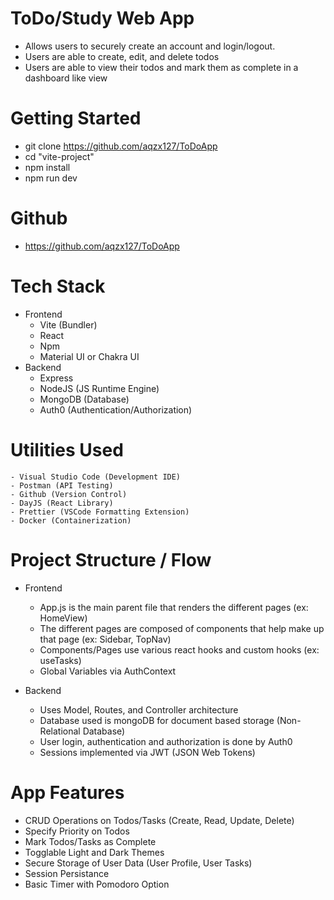 # ToDo/Study Web App
 - Allows users to securely create an account and login/logout.
 - Users are able to create, edit, and delete todos
 - Users are able to view their todos and mark them as complete in a dashboard like view

# Getting Started
 - git clone https://github.com/aqzx127/ToDoApp
 - cd "vite-project"
 - npm install
 - npm run dev

# Github
 - https://github.com/aqzx127/ToDoApp

# Tech Stack
 - Frontend
    - Vite (Bundler)
    - React
    - Npm
    - Material UI or Chakra UI
 - Backend
    - Express
    - NodeJS (JS Runtime Engine)
    - MongoDB (Database)
    - Auth0 (Authentication/Authorization)

# Utilities Used
    - Visual Studio Code (Development IDE)
    - Postman (API Testing)
    - Github (Version Control)
    - DayJS (React Library)
    - Prettier (VSCode Formatting Extension)
    - Docker (Containerization)

# Project Structure / Flow
 - Frontend
    - App.js is the main parent file that renders the different pages (ex: HomeView)
    - The different pages are composed of components that help make up that page (ex: Sidebar, TopNav)
    - Components/Pages use various react hooks and custom hooks (ex: useTasks)
    - Global Variables via AuthContext

 - Backend
    - Uses Model, Routes, and Controller architecture
    - Database used is mongoDB for document based storage (Non-Relational Database)
    - User login, authentication and authorization is done by Auth0
    - Sessions implemented via JWT (JSON Web Tokens)

# App Features
 - CRUD Operations on Todos/Tasks (Create, Read, Update, Delete)
 - Specify Priority on Todos
 - Mark Todos/Tasks as Complete
 - Togglable Light and Dark Themes
 - Secure Storage of User Data (User Profile, User Tasks)
 - Session Persistance
 - Basic Timer with Pomodoro Option

